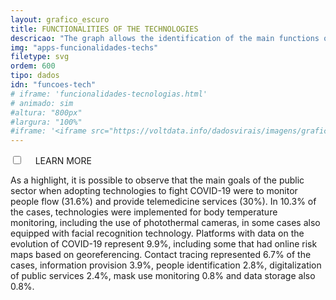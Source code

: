```yaml
---
layout: grafico_escuro
title: FUNCTIONALITIES OF THE TECHNOLOGIES
descricao: "The graph allows the identification of the main functions of the mapped technologies. "
img: "apps-funcionalidades-techs"
filetype: svg
ordem: 600
tipo: dados
idn: "funcoes-tech"
# iframe: 'funcionalidades-tecnologias.html'
# animado: sim
#altura: "800px"
#largura: "100%"
#iframe: '<iframe src="https://voltdata.info/dadosvirais/imagens/graficos/animados/funcionalidades%20das%20tecnologias.html" height="800px" width="100%" frameborder="no" seamless> </iframe>'
---
```


<div class="accordion">
    <div class="option">
      <input type="checkbox" id="toggle{{page.ordem}}" class="toggle" />
      <label class="titleaco" for="toggle{{page.ordem}}">LEARN MORE&nbsp; 
      </label>
      <div class="contentaco">
        <p>As a highlight, it is possible to observe that the main goals of the public sector when adopting technologies to fight COVID-19 were to monitor people flow (31.6%) and provide telemedicine services (30%). In 10.3% of the cases, technologies were implemented for body temperature monitoring, including the use of photothermal cameras, in some cases also equipped with facial recognition technology. Platforms with data on the evolution of COVID-19 represent 9.9%, including some that had online risk maps based on georeferencing. Contact tracing represented 6.7% of the cases, information provision 3.9%, people identification 2.8%, digitalization of public services 2.4%, mask use monitoring 0.8% and data storage also 0.8%.</p>
      </div>
    </div>
  </div>
